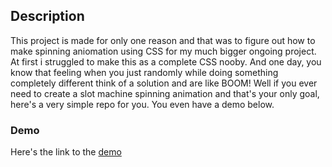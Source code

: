 ## Description

This project is made for only one reason and that was to figure out how to make spinning aniomation using CSS for my much bigger ongoing project. At first i struggled to make this as a complete CSS nooby. And one day, you know that feeling when you just randomly while doing something completely different think of a solution and are like BOOM! Well if you ever need to create a slot machine spinning animation and that's your only goal, here's a very simple repo for you. You even have a demo below.

### Demo

Here's the link to the [demo](https://thriving-cascaron-5a862b.netlify.app/)
